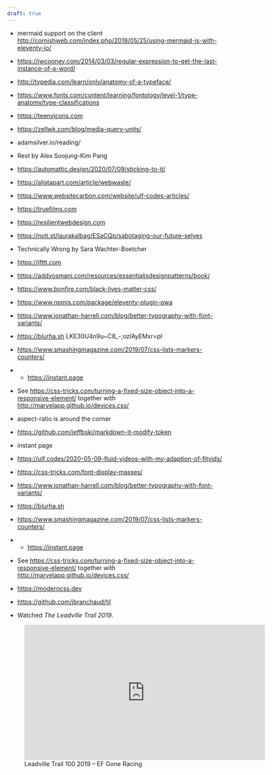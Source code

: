 ```yaml
---
draft: true
---
```

- mermaid support on the client http://cornishweb.com/index.php/2019/05/25/using-mermaid-js-with-eleventy-io/
- https://jwcooney.com/2014/03/03/regular-expression-to-get-the-last-instance-of-a-word/
- http://typedia.com/learn/only/anatomy-of-a-typeface/
- https://www.fonts.com/content/learning/fontology/level-1/type-anatomy/type-classifications
- https://teenyicons.com
- https://zellwk.com/blog/media-query-units/
- adamsilver.io/reading/
- Rest by Alex Soojung-Kim Pang
- https://automattic.design/2020/07/09/sticking-to-it/
- https://alistapart.com/article/webwaste/
- https://www.websitecarbon.com/website/ulf-codes-articles/
- https://truefilms.com
- https://resilientwebdesign.com
- https://noti.st/laurakalbag/ESaCQp/sabotaging-our-future-selves
- Technically Wrong by Sara Wachter-Boetcher
- https://ifttt.com
- https://addyosmani.com/resources/essentialjsdesignpatterns/book/
- https://www.bonfire.com/black-lives-matter-css/
- https://www.npmjs.com/package/eleventy-plugin-pwa
- https://www.jonathan-harrell.com/blog/better-typography-with-font-variants/
- https://blurha.sh  LKE30U4n9u~C8_-;ozIAyEMxr=pI
- https://www.smashingmagazine.com/2019/07/css-lists-markers-counters/
- - https://instant.page
- See https://css-tricks.com/turning-a-fixed-size-object-into-a-responsive-element/ together with http://marvelapp.github.io/devices.css/

- aspect-ratio is around the corner
- https://github.com/jeffbski/markdown-it-modify-token
- instant page
- https://ulf.codes/2020-05-09-fluid-videos-with-my-adaption-of-fitvids/
- https://css-tricks.com/font-display-masses/
- https://www.jonathan-harrell.com/blog/better-typography-with-font-variants/
- https://blurha.sh
- https://www.smashingmagazine.com/2019/07/css-lists-markers-counters/
- - https://instant.page
- See https://css-tricks.com/turning-a-fixed-size-object-into-a-responsive-element/ together with http://marvelapp.github.io/devices.css/
- https://moderncss.dev
- https://github.com/jbranchaud/til


- Watched *The Leadville Trail 2019*.

<figure>
<iframe width="560" height="315" src="https://www.youtube.com/embed/s9LviOF5aJM" frameborder="0" allow="accelerometer; autoplay; encrypted-media; gyroscope; picture-in-picture" allowfullscreen></iframe>
<figcaption>Leadville Trail 100 2019 – EF Gone Racing</figcaption>
</figure>
